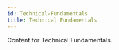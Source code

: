 ```yaml
---
id: Technical-Fundamentals
title: Technical Fundamentals
---
```


Content for Technical Fundamentals.

